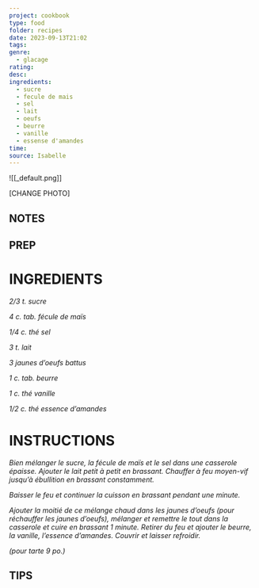 ```yaml
---
project: cookbook
type: food
folder: recipes
date: 2023-09-13T21:02
tags: 
genre:
  - glacage
rating: 
desc: 
ingredients:
  - sucre
  - fecule de mais
  - sel
  - lait
  - oeufs
  - beurre
  - vanille
  - essense d'amandes
time: 
source: Isabelle
---
```


![[_default.png]]

[CHANGE PHOTO]


## NOTES




## PREP


# INGREDIENTS

_2/3 t. sucre_

_4 c. tab. fécule de maïs_

_1/4 c. thé sel_

_3 t. lait_

_3 jaunes d’oeufs battus_

_1 c. tab. beurre_

_1 c. thé vanille_

_1/2 c. thé essence d’amandes_



# INSTRUCTIONS

_Bien mélanger le sucre, la fécule de maïs et_
_le sel dans une casserole épaisse. Ajouter le_
_lait petit à petit en brassant. Chauffer à feu_
_moyen-vif jusqu’à ébullition en brassant constamment._

_Baisser le feu et continuer la cuisson_
_en brassant pendant une minute._

_Ajouter la moitié de ce mélange chaud dans_
_les jaunes d’oeufs (pour réchauffer les jaunes_
_d’oeufs), mélanger et remettre le tout dans_
_la casserole et cuire en brassant 1 minute._
_Retirer du feu et ajouter le beurre, la vanille,_
_l’essence d’amandes. Couvrir et laisser_
_refroidir._

_(pour tarte 9 po.)_


## TIPS



